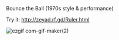 Bounce the Ball (1970s style & performance)

Try it: http://zeyad.rf.gd/Ruler.html

![ezgif com-gif-maker(2)](https://user-images.githubusercontent.com/50156227/117073497-47d45580-ad32-11eb-8176-3e213e17142a.gif)
